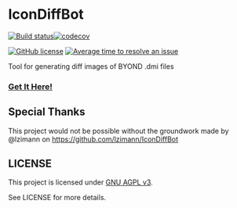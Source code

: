 # IconDiffBot

[![Build status](https://ci.appveyor.com/api/projects/status/fm3sy6mbvxjpo7nj/branch/master?svg=true)](https://ci.appveyor.com/project/Cyberboss/icondiffbot/branch/master)[![codecov](https://codecov.io/gh/tgstation/IconDiffBot/branch/master/graph/badge.svg)](https://codecov.io/gh/tgstation/IconDiffBot) 

[![GitHub license](https://img.shields.io/github/license/tgstation/IconDiffBot.svg)](https://github.com/IcontgstationDiffBot/IconDiffBot/blob/master/LICENSE) [![Average time to resolve an issue](http://isitmaintained.com/badge/resolution/tgstation/IconDiffBot.svg)](http://isitmaintained.com/project/tgstation/IconDiffBot "Average time to resolve an issue") 

Tool for generating diff images of BYOND .dmi files

### [Get It Here!](https://github.com/apps/icondiffbot)

## Special Thanks

This project would not be possible without the groundwork made by @lzimann on https://github.com/lzimann/IconDiffBot

## LICENSE

This project is licensed under [GNU AGPL v3](https://www.gnu.org/licenses/agpl-3.0.html).

See LICENSE for more details.